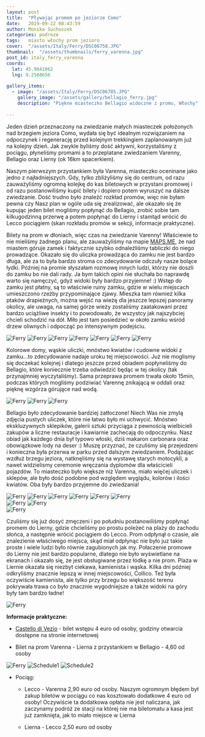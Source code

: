 ```yaml
---
layout: post
title:  "Pływając promem po jeziorze Como"
date:   2019-09-22 08:43:59
author: Monika Suchoszek
categories: podroze
tags:	miasto włochy prom jezioro
cover:  "/assets/Italy/Ferry/DSC06758.JPG"
thumbnail:  "/assets/thumbnails/ferry_varenna.jpg"
post_id: italy_ferry_varenna
coords:
  lat: 45.9841062
  lng: 9.2588656
  
gallery_items:
  - image: "/assets/Italy/Ferry/DSC06785.JPG"
    gallery_image: "/assets/gallery/bellagio_ferry.jpg"
    description: "Piękne miasteczko Bellagio widoczne z promu, Włochy"
      
---
```

Jeden dzień przeznaczony na zwiedzanie małych miasteczek położonych nad brzegiem jeziora Como, wydała się być idealnym rozwiązaniem
na odpoczynek i regenerację przed kolejnym trekkingiem zaplanowanym już na kolejny dzień. Jak zwykle byliśmy dość aktywni, korzystaliśmy z pociągu, 
płyneliśmy promami a to przeplatane zwiedzaniem Varenny, Bellagio oraz Lierny (ok 16km spacerkiem).

Naszym pierwszym przystankiem była Varenna, miasteczko oceninane jako jedno z najładniejszych. Gdy, tylko zbliżyliśmy się do centrum, od razu zauważyliśmy ogromną kolejkę
do kas biletowych w przystani promowej i od razu postanowiliśmy kupić bilety i dopiero potem wyruszyć na dalsze zwiedzanie. Dość trudno było znaleźć rozkład promów, więc
nie byłam pewna czy Nasz plan w ogóle uda się zrealizować, ale okazało się że kupując jeden bilet mogliśmy popłynąć do Bellagio, zrobić sobie tam kilkugodzinną przerwę
a potem popłynąć do Lierny i stamtąd wrócić do Lecco pociągiem (skan rozkładu promów w sekcji, informacje praktyczne).

Bilety na prom w dłoniach, więc czas na zwiedzanie Varenny! Właściewie to nie mieliśmy żadnego planu, ale zauważyliśmy na mapie [MAPS.ME](https://maps.me/), że nad miastem góruje zamek i faktycznie szybko
odnaleźliśmy tabliczki do niego prowadzące. Okazało się do uliczka prowadząca do zamku nie jest bardzo długa, ale za to była bardzo stroma co zdecydowanie odczuły
nasze bolące łydki. Później na promie słyszałam rozmowę innych ludzi, którzy nie doszli do zamku bo nie dali rady. Ja bym takich opini nie słuchała bo naprawdę warto się
namęczyć, gdyż widoki były bardzo przyjemne! :) Wstęp do zamku jest płatny, są to właściwie ruiny zamku, gdzie w wielu miejscach umieszczono rzeźby przypominające zjawy.
Mieszka tam również kilka ptaków drapieżnych, można wejść na wieżę dla jeszcze lepszej panoramy okolicy, ale uwaga, na samej górze wieży zostaliśmy zaatakowani przez
bardzo uciążliwe insekty i to powodowało, że wszystcy jak najszybciej chcieli schodzić na dół. Miło jest tam posiedzieć w około zamku wśród drzew oliwnych i odpocząć po
intensywnym podejściu.

<img src="/assets/Italy/Ferry/DSC06732.JPG" alt="Ferry" />

<img src="/assets/Italy/Ferry/DSC06738.JPG" alt="Ferry" />

<img src="/assets/Italy/Ferry/DSC06756.JPG" alt="Ferry" />

<img src="/assets/Italy/Ferry/DSC06758.JPG" alt="Ferry" />

<img src="/assets/Italy/Ferry/DSC06764.JPG" alt="Ferry" />

<img src="/assets/Italy/Ferry/DSC06769.JPG" alt="Ferry" />

<img src="/assets/Italy/Ferry/DSC06772.JPG" alt="Ferry" />

Kolorowe domy, wąskie uliczki, mnóstwo kwiatów i cudowne widoki z zamku...to zdecydowanie nadaje uroku tej miejscowości. Już nie moglismy się doczekać kolejnej i dlatego
jeszcze przed obiadem popłyneliśmy do Bellagio, które koniecznie trzeba odwiedzić będąc w tej okolicy (tak przynajmniej wyczytaliśmy). Sama przeprawa promem trwała około 15min,
podczas których mogliśmy podziwiać Varennę znikającą w oddali oraz pięknę wzgórza górujące nad wodą.

<img src="/assets/Italy/Ferry/DSC06804.JPG" alt="Ferry" />

<img src="/assets/Italy/Ferry/DSC06807.JPG" alt="Ferry" />

<img src="/assets/Italy/Ferry/DSC06814.JPG" alt="Ferry" />

Bellagio było zdecydowanie bardziej zatłoczone! Niech Was nie zmylą zdjęcia pustych uliczek, które nie łatwo było mi uchwycić. Mnóstwo ekskluzywnych sklepików, galerii sztuki przyciąga z pewnością wielbicieli zakupów a liczne restauracje i kawiarnie zachecają
do odpoczynku. Nasz obiad jak każdego dnia był typowo włoski, dziś makaron carbonara oraz obowiązkowe lody na deser :) Muszę przyznać, że czuliśmy się przejedzeni i 
konieczna była przerwa w parku przed dalszym zwiedzaniem. Podążając wzdłuż brzegu jeziora, natknęliśmy się na wystawę starych motocykli, a nawet widzielismy ceremonie wręczania
dyplomów dla właścicieli pojazdów. To miasteczko było większe niż Varenna, miało więćej uliczek i sklepów, ale było dość podobne pod względem wyglądu, kolorów i ilości kwiatów.
Oba były bardzo przyjemne do zwiedzania!

<img src="/assets/Italy/Ferry/DSC06785.JPG" alt="Ferry" />

<img src="/assets/Italy/Ferry/DSC06797.JPG" alt="Ferry" />

<img src="/assets/Italy/Ferry/DSC06799.JPG" alt="Ferry" />

<img src="/assets/Italy/Ferry/DSC06817.JPG" alt="Ferry" />

<img src="/assets/Italy/Ferry/DSC06820.JPG" alt="Ferry" />

<img src="/assets/Italy/Ferry/DSC06782.JPG" alt="Ferry" />

<div class="row">
  <img src="/assets/Italy/Ferry/DSC06818.JPG" class="column-50" alt="Ferry" />
  <img src="/assets/Italy/Ferry/DSC06821.JPG" class="column-50" alt="Ferry" />
</div>

<img src="/assets/Italy/Ferry/DSC06823.JPG" alt="Ferry" />

Czuliśmy się już dosyć zmęczeni i po południu postanowiliśmy popłynąć promem do Lierny, gdzie chcieliśmy po prostu poleżeć na plaży do zachodu słońca, a następnie wrócić pociągiem
do Lecco. Prom odpłynął o czasie, ale znalezienie właściwego miejsca, skąd miał odpłynąc nie było juz takie proste i wiele ludzi było równie zagubionych jak my. Połaczenie promowe do Lierny
nie jest bardzo popularne, dlatego nie było wyświetlane na ekranach i okazało się, że jest obsługiwane przez łódkę a nie prom. Plaża w Liernie okazała się niezbyt ciekawa, kamienista
i wąska. Kilka dni później odkryliśmy znacznie lepszą w innej miejscowości, Collico. Też była oczywiście kamienista, ale tylko przy brzegu bo większość terenu pokrywała trawa co 
było znacznie wygodniejsze a także widoki na góry były tam bardzo ładne!

<img src="/assets/Italy/Ferry/DSC06825.JPG" alt="Ferry" />


__Informacje praktyczne:__

  * [Castello di Vezio](http://www.castellodivezio.it/EN/home-en.html)  - bilet wstępu 4 euro od osoby, godziny otwarcia dostępne na stronie internetowej 

  * Bilet na prom Varenna - Lierna z przystankiem w Bellagio - 4,60 od osoby

<img src="/assets/Italy/Ferry/DSC06776.JPG" alt="Ferry" />


<img src="/assets/Italy/Ferry/IMG_20200112_schedule1.jpg" alt="Schedule1" />


<img src="/assets/Italy/Ferry/IMG_20200112_schedule2.jpg" alt="Schedule2" />

  * Pociąg:

    * Lecco - Varenna 2,90 euro od osoby. Naszym ogromnym błędem był zakup biletów w pociągu co nas kosztowało dodatkowe 4 euro od osoby!
      Oczywiście ta dodatkowa opłata nie jest naliczana, jak zaczynamy podróż ze stacji na której nie ma biletomatu a kasa jest już zamknięta, jak to miało miejsce w Lierna  
	  
    * Lierna - Lecco 2,50 euro od osoby





